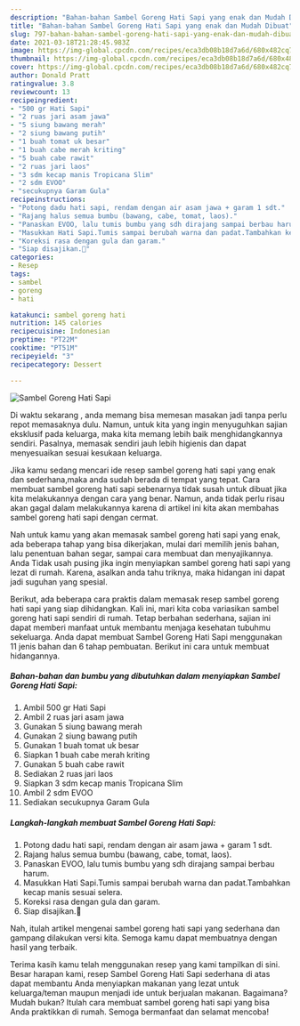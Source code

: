 ```yaml
---
description: "Bahan-bahan Sambel Goreng Hati Sapi yang enak dan Mudah Dibuat"
title: "Bahan-bahan Sambel Goreng Hati Sapi yang enak dan Mudah Dibuat"
slug: 797-bahan-bahan-sambel-goreng-hati-sapi-yang-enak-dan-mudah-dibuat
date: 2021-03-18T21:28:45.983Z
image: https://img-global.cpcdn.com/recipes/eca3db08b18d7a6d/680x482cq70/sambel-goreng-hati-sapi-foto-resep-utama.jpg
thumbnail: https://img-global.cpcdn.com/recipes/eca3db08b18d7a6d/680x482cq70/sambel-goreng-hati-sapi-foto-resep-utama.jpg
cover: https://img-global.cpcdn.com/recipes/eca3db08b18d7a6d/680x482cq70/sambel-goreng-hati-sapi-foto-resep-utama.jpg
author: Donald Pratt
ratingvalue: 3.8
reviewcount: 13
recipeingredient:
- "500 gr Hati Sapi"
- "2 ruas jari asam jawa"
- "5 siung bawang merah"
- "2 siung bawang putih"
- "1 buah tomat uk besar"
- "1 buah cabe merah kriting"
- "5 buah cabe rawit"
- "2 ruas jari laos"
- "3 sdm kecap manis Tropicana Slim"
- "2 sdm EVOO"
- "secukupnya Garam Gula"
recipeinstructions:
- "Potong dadu hati sapi, rendam dengan air asam jawa + garam 1 sdt."
- "Rajang halus semua bumbu (bawang, cabe, tomat, laos)."
- "Panaskan EVOO, lalu tumis bumbu yang sdh dirajang sampai berbau harum."
- "Masukkan Hati Sapi.Tumis sampai berubah warna dan padat.Tambahkan kecap manis sesuai selera."
- "Koreksi rasa dengan gula dan garam."
- "Siap disajikan.🧕"
categories:
- Resep
tags:
- sambel
- goreng
- hati

katakunci: sambel goreng hati 
nutrition: 145 calories
recipecuisine: Indonesian
preptime: "PT22M"
cooktime: "PT51M"
recipeyield: "3"
recipecategory: Dessert

---
```



![Sambel Goreng Hati Sapi](https://img-global.cpcdn.com/recipes/eca3db08b18d7a6d/680x482cq70/sambel-goreng-hati-sapi-foto-resep-utama.jpg)

Di waktu  sekarang , anda memang bisa memesan masakan jadi tanpa perlu repot memasaknya dulu. Namun, untuk kita yang ingin menyuguhkan sajian eksklusif pada keluarga, maka kita memang lebih baik menghidangkannya sendiri. Pasalnya, memasak sendiri jauh lebih higienis dan dapat menyesuaikan sesuai kesukaan keluarga.

Jika kamu sedang mencari ide resep sambel goreng hati sapi yang enak dan sederhana,maka anda sudah berada di tempat yang tepat. Cara membuat sambel goreng hati sapi  sebenarnya tidak susah untuk dibuat jika kita melakukannya dengan cara yang benar. Namun, anda tidak perlu risau akan gagal dalam melakukannya 
karena di artikel ini kita akan membahas sambel goreng hati sapi dengan cermat.  



Nah untuk kamu yang akan memasak sambel goreng hati sapi yang enak, ada beberapa tahap yang bisa dikerjakan, mulai dari memilih jenis bahan, lalu penentuan bahan segar, sampai cara membuat dan menyajikannya. Anda Tidak usah pusing jika ingin menyiapkan sambel goreng hati sapi yang lezat di rumah. Karena, asalkan anda  tahu triknya, maka hidangan ini dapat jadi suguhan yang spesial.

Berikut, ada beberapa cara praktis  dalam memasak resep sambel goreng hati sapi yang siap dihidangkan. Kali ini, mari kita coba variasikan sambel goreng hati sapi sendiri di rumah. Tetap berbahan sederhana, sajian ini dapat memberi manfaat untuk membantu menjaga kesehatan tubuhmu sekeluarga. Anda dapat membuat Sambel Goreng Hati Sapi menggunakan 11 jenis bahan dan 6 tahap pembuatan. Berikut ini cara untuk membuat hidangannya.

<!--inarticleads1-->

##### Bahan-bahan dan bumbu yang dibutuhkan dalam menyiapkan Sambel Goreng Hati Sapi:

1. Ambil 500 gr Hati Sapi
1. Ambil 2 ruas jari asam jawa
1. Gunakan 5 siung bawang merah
1. Gunakan 2 siung bawang putih
1. Gunakan 1 buah tomat uk besar
1. Siapkan 1 buah cabe merah kriting
1. Gunakan 5 buah cabe rawit
1. Sediakan 2 ruas jari laos
1. Siapkan 3 sdm kecap manis Tropicana Slim
1. Ambil 2 sdm EVOO
1. Sediakan secukupnya Garam Gula




<!--inarticleads2-->

##### Langkah-langkah membuat Sambel Goreng Hati Sapi:

1. Potong dadu hati sapi, rendam dengan air asam jawa + garam 1 sdt.
1. Rajang halus semua bumbu (bawang, cabe, tomat, laos).
1. Panaskan EVOO, lalu tumis bumbu yang sdh dirajang sampai berbau harum.
1. Masukkan Hati Sapi.Tumis sampai berubah warna dan padat.Tambahkan kecap manis sesuai selera.
1. Koreksi rasa dengan gula dan garam.
1. Siap disajikan.🧕




Nah, itulah artikel mengenai  sambel goreng hati sapi  yang sederhana dan gampang dilakukan versi kita. Semoga kamu dapat membuatnya dengan hasil yang terbaik. 

Terima kasih kamu telah menggunakan resep yang kami tampilkan di sini. Besar harapan kami, resep  Sambel Goreng Hati Sapi sederhana di atas dapat membantu Anda menyiapkan makanan yang lezat untuk keluarga/teman maupun menjadi ide untuk berjualan makanan. Bagaimana? Mudah bukan? Itulah cara membuat sambel goreng hati sapi yang bisa Anda praktikkan di rumah. Semoga bermanfaat dan selamat mencoba!

